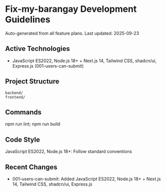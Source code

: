 # Fix-my-barangay Development Guidelines

Auto-generated from all feature plans. Last updated: 2025-09-23

## Active Technologies

- JavaScript ES2022, Node.js 18+ + Next.js 14, Tailwind CSS, shadcn/ui, Express.js (001-users-can-submit)

## Project Structure

```
backend/
frontend/
```

## Commands

npm run lint; npm run build

## Code Style

JavaScript ES2022, Node.js 18+: Follow standard conventions

## Recent Changes

- 001-users-can-submit: Added JavaScript ES2022, Node.js 18+ + Next.js 14, Tailwind CSS, shadcn/ui, Express.js

<!-- MANUAL ADDITIONS START -->
<!-- MANUAL ADDITIONS END -->
